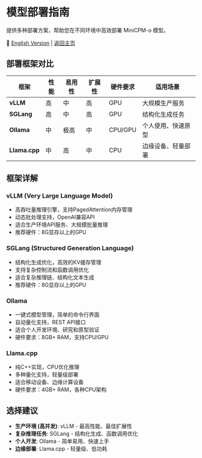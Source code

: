 # 模型部署指南

提供多种部署方案，帮助您在不同环境中高效部署 MiniCPM-o 模型。

📖 [English Version](./README.md) | [返回主页](../)

## 部署框架对比

| 框架 | 性能 | 易用性 | 扩展性 | 硬件要求 | 适用场景 |
|------|------|--------|--------|---------|---------|
| **vLLM** | 高 | 中 | 高 | GPU | 大规模生产服务 |
| **SGLang** | 高 | 中 | 高 | GPU | 结构化生成任务 |
| **Ollama** | 中 | 极高 | 中 | CPU/GPU | 个人使用、快速原型 |
| **Llama.cpp** | 中 | 高 | 中 | CPU | 边缘设备、轻量部署 |

## 框架详解

### vLLM (Very Large Language Model)
- 高吞吐量推理引擎，支持PagedAttention内存管理
- 动态批处理支持，OpenAI兼容API
- 适合生产环境API服务、大规模批量推理
- 推荐硬件：8G显存以上的GPU

### SGLang (Structured Generation Language)
- 结构化生成优化，高效的KV缓存管理
- 支持复杂控制流和函数调用优化
- 适合复杂推理链、结构化文本生成
- 推荐硬件：8G显存以上的GPU

### Ollama
- 一键式模型管理，简单的命令行界面
- 自动量化支持，REST API接口
- 适合个人开发环境、研究和原型验证
- 硬件要求：8GB+ RAM，支持CPU/GPU

### Llama.cpp
- 纯C++实现，CPU优化推理
- 多种量化支持，轻量级部署
- 适合移动设备、边缘计算设备
- 硬件要求：4GB+ RAM，各种CPU架构

## 选择建议

- **生产环境 (高并发)**: vLLM - 最高性能、最佳扩展性
- **复杂推理任务**: SGLang - 结构化生成、函数调用优化
- **个人开发**: Ollama - 简单易用、快速上手
- **边缘部署**: Llama.cpp - 轻量级、低功耗 